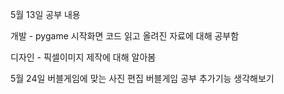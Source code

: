 5월 13일 공부 내용

개발 - pygame 시작화면 코드 읽고 올려진 자료에 대해 공부함

디자인 - 픽셀이미지 제작에 대해 알아봄


5월 24일 
버블게임에 맞는 사진 편집 
버블게임 공부 
추가기능 생각해보기 
